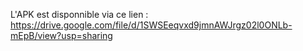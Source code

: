 L'APK est disponnible via ce lien : 
https://drive.google.com/file/d/1SWSEeqvxd9jmnAWJrgz02l0ONLb-mEpB/view?usp=sharing
